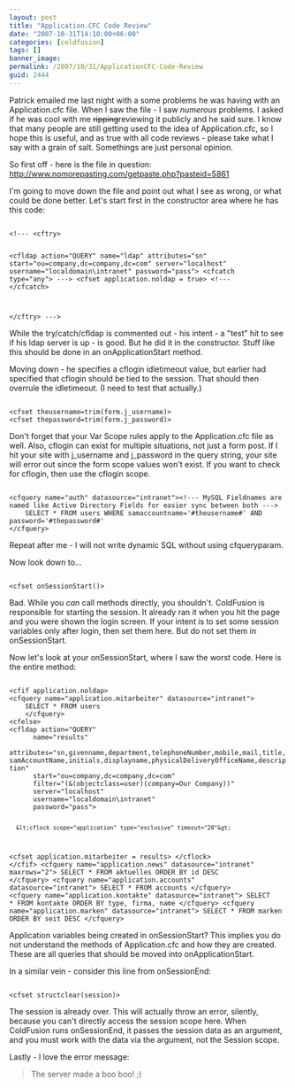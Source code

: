 ```yaml
---
layout: post
title: "Application.CFC Code Review"
date: "2007-10-31T14:10:00+06:00"
categories: [coldfusion]
tags: []
banner_image: 
permalink: /2007/10/31/ApplicationCFC-Code-Review
guid: 2444
---
```


Patrick emailed me last night with a some problems he was having with an Application.cfc file. When I saw the file - I saw <i>numerous</i> problems. I asked if he was cool with me <strike>ripping</strike>reviewing it publicly and he said sure. I know that many people are still getting used to the idea of Application.cfc, so I hope this is useful, and as true with all code reviews - please take what I say with a grain of salt. Somethings are just personal opinion.
<!--more-->
So first off - here is the file in question: <a href="http://www.nomorepasting.com/getpaste.php?pasteid=5861">http://www.nomorepasting.com/getpaste.php?pasteid=5861</a>

I'm going to move down the file and point out what I see as wrong, or what could be done better. Let's start first in the constructor area where he has this code:

<code>
&lt;!--- &lt;cftry&gt;

  &lt;cfldap action="QUERY"
      name="ldap"
      attributes="sn"
      start="ou=company,dc=company,dc=com"
      server="localhost"
      username="localdomain\intranet"
      password="pass"&gt;
  &lt;cfcatch type="any"&gt; ---&gt;
  &lt;cfset application.noldap = true&gt;
 &lt;!--- &lt;/cfcatch&gt;

  &lt;/cftry&gt; ---&gt;
</code>

While the try/catch/cfldap is commented out - his intent - a "test" hit to see if his ldap server is up - is good. But he did it in the constructor. Stuff like this should be done in an onApplicationStart method.

Moving down - he specifies a cflogin idletimeout value, but earlier had specified that cflogin should be tied to the session. That should then overrule the idletimeout. (I need to test that actually.) 

<code>
&lt;cfset theusername=trim(form.j_username)&gt;
&lt;cfset thepassword=trim(form.j_password)&gt;
</code>

Don't forget that your Var Scope rules apply to the Application.cfc file as well. Also, cflogin can exist for multiple situations, not just a form post. If I hit your site with j_username and j_password in the query string, your site will error out since the form scope values won't exist. If you want to check for cflogin, then use the cflogin scope. 

<code>
&lt;cfquery name="auth" datasource="intranet"&gt;&lt;!--- MySQL Fieldnames are named like Active Directory Fields for easier sync between both ---&gt;
    SELECT * FROM users WHERE samaccountname='#theusername#' AND password='#thepassword#'
&lt;/cfquery&gt;
</code>

Repeat after me - I will not write dynamic SQL without using cfqueryparam.

Now look down to...

<code>
&lt;cfset onSessionStart()&gt;
</code>

Bad. While you <i>can</i> call methods directly, you shouldn't. ColdFusion is responsible for starting the session. It already ran it when you hit the page and you were shown the login screen. If your intent is to set some session variables only after login, then set them here. But do not set them in onSessionStart.

Now let's look at your onSessionStart, where I saw the worst code. Here is the entire method:

<code>
&lt;cfif application.noldap&gt;
&lt;cfquery name="application.mitarbeiter" datasource="intranet"&gt;
    SELECT * FROM users
    &lt;/cfquery&gt;
&lt;cfelse&gt;
&lt;cfldap action="QUERY"
      name="results"
      attributes="sn,givenname,department,telephoneNumber,mobile,mail,title,samAccountName,initials,displayname,physicalDeliveryOfficeName,description"
      start="ou=company,dc=company,dc=com"
      filter="(&(objectclass=user)(company=Our Company))"
      server="localhost"
      username="localdomain\intranet"
      password="pass"&gt;
 
      &lt;cflock scope="application" type="exclusive" timeout="20"&gt;
&lt;cfset application.mitarbeiter = results&gt;
&lt;/cflock&gt;
&lt;/cfif&gt;
&lt;cfquery name="application.news" datasource="intranet" maxrows="2"&gt;
SELECT * FROM aktuelles ORDER BY id DESC
&lt;/cfquery&gt;
&lt;cfquery name="application.accounts" datasource="intranet"&gt;
SELECT * FROM accounts
&lt;/cfquery&gt;
&lt;cfquery name="application.kontakte" datasource="intranet"&gt;
SELECT * FROM kontakte ORDER BY type, firma, name
&lt;/cfquery&gt;
&lt;cfquery name="application.marken" datasource="intranet"&gt;
SELECT * FROM marken ORDER BY seit DESC
&lt;/cfquery&gt;
</code>

Application variables being created in onSessionStart? This implies you do not understand the methods of Application.cfc and how they are created. These are all queries that should be moved into onApplicationStart.

In a similar vein - consider this line from onSessionEnd:

<code>
&lt;cfset structclear(session)&gt;
</code>

The session is already over. This will actually throw an error, silently, because you can't directly access the session scope here. When ColdFusion runs onSessionEnd, it passes the session data as an argument, and you must work with the data via the argument, not the Session scope.

Lastly - I love the error message:

<blockquote>
<p>
The server made a boo boo! ;)
</p>
</blockquote>